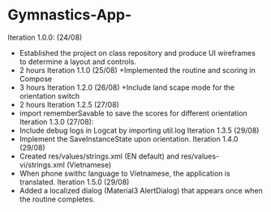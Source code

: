 # Gymnastics-App- 
Iteration 1.0.0: (24/08)
+ Established the project on class repository and produce UI wireframes to determine a layout and controls. 
+ 2 hours
Iteration 1.1.0 (25/08)
+Implemented the routine and scoring in Compose
+ 3 hours
Iteration 1.2.0 (26/08)
+Include land scape mode for the orientation switch 
+ 2 hours
Iteration 1.2.5 (27/08)
+ import rememberSavable to save the scores for different orientation
Iteration 1.3.0 (27/08):
+ Include debug logs in Logcat by importing util.log
Iteration 1.3.5 (29/08)
+ Implement the SaveInstanceState upon orientation. 
Iteration 1.4.0 (29/08)
+ Created res/values/strings.xml (EN default) and res/values-vi/strings.xml (Vietnamese)
+ When phone swithc language to Vietnamese, the application is translated. 
Iteration 1.5.0 (29/08)
+ Added a localized dialog (Material3 AlertDialog) that appears once when the routine completes.

